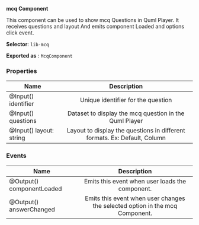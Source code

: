 **mcq Component**

This component can be used to show mcq Questions in Quml Player. It receives questions and layout 
And emits component Loaded and options click event.

  

**Selector**: `lib-mcq`

  

  

**Exported as** : `McqComponent`

  

  

### Properties

  
| Name     |  Description  |
|----------|:-------------:|
| @Input() identifier |  Unique identifier for the question |
| @Input() questions | Dataset to display the mcq question in the Quml Player|    |
| @Input() layout: string | Layout to display the questions in different formats. Ex: Default, Column|


  

### Events

| Name     |  Description  |
|----------|:-------------:|
| @Output() componentLoaded | Emits this event when user loads the component.|
| @Output() answerChanged | Emits this event when user changes the selected option in the mcq Component.|